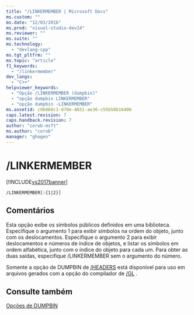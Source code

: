 ```yaml
---
title: "/LINKERMEMBER | Microsoft Docs"
ms.custom: ""
ms.date: "12/03/2016"
ms.prod: "visual-studio-dev14"
ms.reviewer: ""
ms.suite: ""
ms.technology: 
  - "devlang-cpp"
ms.tgt_pltfrm: ""
ms.topic: "article"
f1_keywords: 
  - "/linkermember"
dev_langs: 
  - "C++"
helpviewer_keywords: 
  - "Opção /LINKERMEMBER (dumpbin)"
  - "opção dumpbin LINKERMEMBER"
  - "opção dumpbin -LINKERMEMBER"
ms.assetid: c96868c1-d70e-4651-ae36-c55b58b16406
caps.latest.revision: 7
caps.handback.revision: 7
author: "corob-msft"
ms.author: "corob"
manager: "ghogen"
---
```

# /LINKERMEMBER
[!INCLUDE[vs2017banner](../../assembler/inline/includes/vs2017banner.md)]

```  
/LINKERMEMBER[:{1|2}]  
```  
  
## Comentários  
 Esta opção exibe os símbolos públicos definidos em uma biblioteca.  Especifique o argumento 1 para exibir símbolos na ordem do objeto, junto com os deslocamentos.  Especifique o argumento 2 para exibir deslocamentos e números de índice de objetos, e listar os símbolos em ordem alfabética, junto com o índice do objeto para cada um.  Para obter as duas saídas, especifique \/LINKERMEMBER sem o argumento do número.  
  
 Somente a opção de DUMPBIN de [\/HEADERS](../../build/reference/headers.md) está disponível para uso em arquivos gerados com a opção do compilador de [\/GL](../../build/reference/gl-whole-program-optimization.md) .  
  
## Consulte também  
 [Opções de DUMPBIN](../../build/reference/dumpbin-options.md)